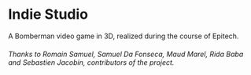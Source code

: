 # Indie Studio

A Bomberman video game in 3D, realized during the course of Epitech.

###### Thanks to Romain Samuel, Samuel Da Fonseca, Maud Marel, Rida Baba and Sebastien Jacobin, contributors of the project.
